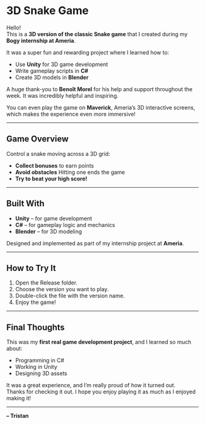 # 3D Snake Game

Hello!  
This is a **3D version of the classic Snake game** that I created during my **Bogy internship at Ameria**.

It was a super fun and rewarding project where I learned how to:  
- Use **Unity** for 3D game development  
- Write gameplay scripts in **C#**  
- Create 3D models in **Blender**

A huge thank-you to **Benoît Morel** for his help and support throughout the week. It was incredibly helpful and inspiring.

You can even play the game on **Maverick**, Ameria’s 3D interactive screens, which makes the experience even more immersive!

---

## Game Overview

Control a snake moving across a 3D grid:

- **Collect bonuses** to earn points  
- **Avoid obstacles** Hitting one ends the game  
- **Try to beat your high score!**

---

## Built With

- **Unity** – for game development  
- **C#** – for gameplay logic and mechanics  
- **Blender** – for 3D modeling  

Designed and implemented as part of my internship project at **Ameria**.

---

## How to Try It

1. Open the Release folder.
2. Choose the version you want to play.
3. Double-click the file with the version name.
4. Enjoy the game!
   

---

## Final Thoughts

This was my **first real game development project**, and I learned so much about:  
- Programming in C#
- Working in Unity  
- Designing 3D assets  

It was a great experience, and I’m really proud of how it turned out.  
Thanks for checking it out. I hope you enjoy playing it as much as I enjoyed making it!

---

**– Tristan**
